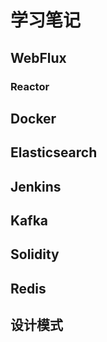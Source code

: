 # 学习笔记

## WebFlux

### Reactor

## Docker

## Elasticsearch

## Jenkins

## Kafka
## Solidity
## Redis
## 设计模式
